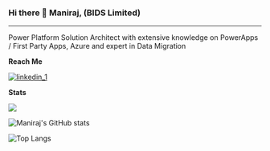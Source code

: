### Hi there 👋 Maniraj, (BIDS Limited)
------------------------------------------------------------------------------------------
Power Platform Solution Architect with extensive knowledge on PowerApps / First Party Apps, Azure and expert in Data Migration

**Reach Me**

[![linkedin_1](https://user-images.githubusercontent.com/125174051/221963049-9fa8c68c-8fe0-41fe-a7dd-3ad738ea63ff.png)](https://linkedin.com/in/kvmaniraj)




**Stats**

![](https://komarev.com/ghpvc/?username=bidsl&style=flat-square)

![Maniraj's GitHub stats](https://github-readme-stats.vercel.app/api?username=BIDSL&count_private=true&theme=swift&show_icons=true) 

![Top Langs](https://github-readme-stats.vercel.app/api/top-langs/?username=BIDSL&hide_progress=true&theme=swift&show_icons=true) 
